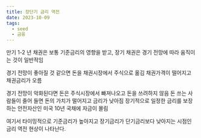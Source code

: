 ```yaml
---
title: 장단기 금리 역전
date: 2023-10-09
tags:
  - seed
  - 금융
---
```

만기 1-2 년 채권은 보통 기준금리의 영향을 받고, 장기 채권은 경기 전망에 따라 움직이는 것이 일반적임

경기 전망이 좋아질 것 같으면 돈을 채권시장에서 주식으로 옮김
채권가격이 떨어지고 채권금리가 오름

경기 전망이 악화된다면 돈은 주식시장에서 빠져나오고 돈을 쓰려하지 않음
돈 쓰는 사람들이 줄어 들면 돈의 가치가 떨어지고 금리가 낮아짐
장기적으로 일정한 금리를 보장하는 안전자산인 미국 10년 국채에 자금이 몰림

여기서 타이밍적으로 기준금리가 높아지고 
장기금리가 단기금리보다 낮아지는 시점인 금리 역전 현상이 나타난다.